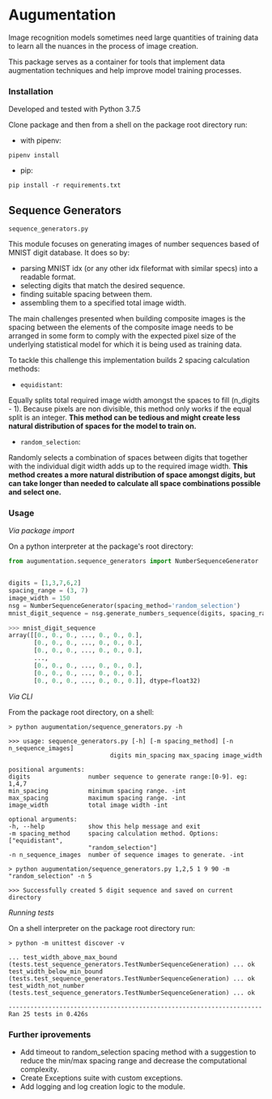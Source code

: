 # Augumentation

Image recognition models sometimes need large quantities of training data to learn all the nuances in the process of image creation.

This package serves as a container for tools that implement data augmentation techniques and help improve model training processes.

### Installation

Developed and tested with Python 3.7.5

Clone package and then from a shell on the package root directory run:
  - with pipenv:
  ```shell
  pipenv install
  ```
  - pip:
  ```shell
  pip install -r requirements.txt
  ```

## Sequence Generators
`sequence_generators.py`

This module focuses on generating images of number sequences based
of MNIST digit database. It does so by:
- parsing MNIST idx (or any other idx fileformat with similar specs) into a readable format.
- selecting digits that match the desired sequence.
- finding suitable spacing between them.
- assembling them to a specified total image width.

The main challenges presented when building composite images is the spacing between the elements of the composite image needs to be arranged in some form to comply with the expected pixel size of the underlying statistical model for which it is being used as training data.

To tackle this challenge this implementation builds 2 spacing calculation methods:
- `equidistant`:

Equally splits total required image width amongst the spaces to fill (n_digits - 1). Because pixels are non divisible, this method only works if the equal split is an integer. **This method can be tedious and might create less natural distribution of spaces for the model to train on.**

- `random_selection`:

Randomly selects a combination of spaces between digits that together with the individual digit width adds up to the required image width. **This method creates a more natural distribution of space amongst digits, but can take longer than needed to calculate all space combinations possible and select one.**

### Usage
_Via package import_

On a python interpreter at the package's root directory:
```python
from augumentation.sequence_generators import NumberSequenceGenerator


digits = [1,3,7,6,2]
spacing_range = (3, 7)
image_width = 150
nsg = NumberSequenceGenerator(spacing_method='random_selection')
mnist_digit_sequence = nsg.generate_numbers_sequence(digits, spacing_range, image_width)
```
```python
>>> mnist_digit_sequence
array([[0., 0., 0., ..., 0., 0., 0.],
       [0., 0., 0., ..., 0., 0., 0.],
       [0., 0., 0., ..., 0., 0., 0.],
       ...,
       [0., 0., 0., ..., 0., 0., 0.],
       [0., 0., 0., ..., 0., 0., 0.],
       [0., 0., 0., ..., 0., 0., 0.]], dtype=float32)
```

_Via CLI_

From the package root directory, on a shell:
```shell
> python augumentation/sequence_generators.py -h
```
```shell
>>> usage: sequence_generators.py [-h] [-m spacing_method] [-n n_sequence_images]
                            digits min_spacing max_spacing image_width

positional arguments:
digits                number sequence to generate range:[0-9]. eg: 1,4,7
min_spacing           minimum spacing range. -int
max_spacing           maximum spacing range. -int
image_width           total image width -int

optional arguments:
-h, --help            show this help message and exit
-m spacing_method     spacing calculation method. Options:["equidistant",
                      "random_selection"]
-n n_sequence_images  number of sequence images to generate. -int
```

 ```shell
> python augumentation/sequence_generators.py 1,2,5 1 9 90 -m "random_selection" -n 5
 ```
 ```shell
>>> Successfully created 5 digit sequence and saved on current directory
 ```

_Running tests_

On a shell interpreter on the package root directory run:
```shell
> python -m unittest discover -v
```
```shell
... test_width_above_max_bound (tests.test_sequence_generators.TestNumberSequenceGeneration) ... ok
test_width_below_min_bound (tests.test_sequence_generators.TestNumberSequenceGeneration) ... ok
test_width_not_number (tests.test_sequence_generators.TestNumberSequenceGeneration) ... ok

----------------------------------------------------------------------
Ran 25 tests in 0.426s
```

### Further iprovements
- Add timeout to random_selection spacing method with a suggestion to reduce the min/max spacing range and decrease the computational complexity.
- Create Exceptions suite with custom exceptions.
- Add logging and log creation logic to the module.
